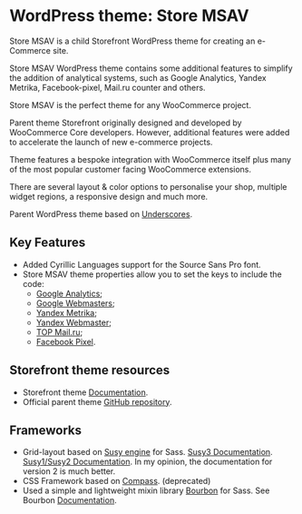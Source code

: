# WordPress theme: Store MSAV
Store MSAV is a child Storefront WordPress theme for creating an e-Commerce site.

Store MSAV WordPress theme contains some additional features to simplify the addition of analytical systems, such as Google Analytics, Yandex Metrika, Facebook-pixel, Mail.ru counter and others.

Store MSAV is the perfect theme for any WooCommerce project.

Parent theme Storefront originally designed and developed by WooCommerce Core developers. However, additional features were added to accelerate the launch of new e-commerce projects.

Theme features a bespoke integration with WooCommerce itself plus many of the most popular customer facing WooCommerce extensions.

There are several layout & color options to personalise your shop, multiple widget regions, a responsive design and much more.

Parent WordPress theme based on [Underscores](http://underscores.me/).

## Key Features
* Added Cyrillic Languages support for the Source Sans Pro font.
* Store MSAV theme properties allow you to set the keys to include the code:
  * [Google Analytics](https://analytics.google.com/);
  * [Google Webmasters](https://www.google.com/webmasters/);
  * [Yandex Metrika](https://metrika.yandex.ru/);
  * [Yandex Webmaster](https://webmaster.yandex.ru/);
  * [TOP Mail.ru](https://top.mail.ru/);
  * [Facebook Pixel](https://business.facebook.com/pixels/).

## Storefront theme resources
* Storefront theme [Documentation](https://docs.woocommerce.com/documentation/themes/storefront/).
* Official parent theme [GitHub repository](https://github.com/woocommerce/storefront).

## Frameworks
* Grid-layout based on [Susy engine](http://oddbird.net/susy/) for Sass. [Susy3 Documentation](http://oddbird.net/susy/docs/). [Susy1/Susy2 Documentation](http://susy.readthedocs.io/). In my opinion, the documentation for version 2 is much better.
* CSS Framework based on [Compass](http://compass-style.org/). (deprecated)
* Used a simple and lightweight mixin library [Bourbon](http://bourbon.io/) for Sass. See Bourbon [Documentation](http://bourbon.io/docs/).